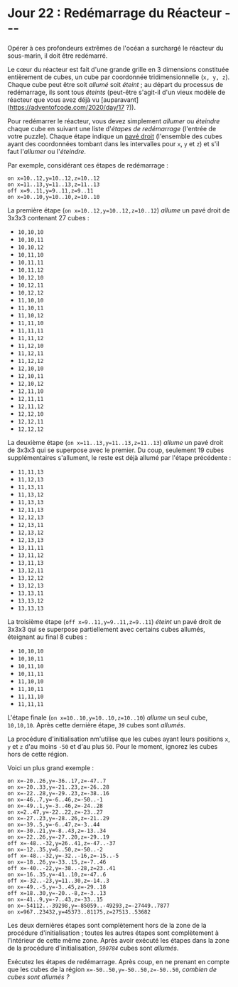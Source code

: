 # Jour 22 : Redémarrage du Réacteur ---

Opérer à ces profondeurs extrêmes de l'océan a surchargé le réacteur du sous-marin, il doit être redémarré.

Le cœur du réacteur est fait d'une grande grille en 3 dimensions constituée entièrement de cubes, un cube par coordonnée tridimensionnelle (``x, y, z``). Chaque cube peut être soit *allumé* soit *éteint* ; au départ du processus de redémarrage, ils sont tous *éteints* (peut-être s'agit-il d'un vieux modèle de réacteur que vous avez déjà vu [auparavant](https://adventofcode.com/2020/day/17 ?)).

Pour redémarrer le réacteur, vous devez simplement *allumer* ou *éteindre* chaque cube en suivant une liste d'*étapes de redémarrage* (l'entrée de votre puzzle). Chaque étape indique un [pavé droit](https://fr.wikipedia.org/wiki/Pav%C3%A9_droit) (l'ensemble des cubes ayant des coordonnées tombant dans les intervalles pour `x`, `y` et `z`) et s'il faut l'*allumer*  ou l'*éteindre*.

Par exemple, considérant ces étapes de redémarrage :

```rebootSteps
on x=10..12,y=10..12,z=10..12
on x=11..13,y=11..13,z=11..13
off x=9..11,y=9..11,z=9..11
on x=10..10,y=10..10,z=10..10
```

La première étape (``on x=10..12,y=10..12,z=10..12``) *allume* un pavé droit de 3x3x3 contenant 27 cubes :

- ``10,10,10``
- ``10,10,11``
- ``10,10,12``
- ``10,11,10``
- ``10,11,11``
- ``10,11,12``
- ``10,12,10``
- ``10,12,11``
- ``10,12,12``
- ``11,10,10``
- ``11,10,11``
- ``11,10,12``
- ``11,11,10``
- ``11,11,11``
- ``11,11,12``
- ``11,12,10``
- ``11,12,11``
- ``11,12,12``
- ``12,10,10``
- ``12,10,11``
- ``12,10,12``
- ``12,11,10``
- ``12,11,11``
- ``12,11,12``
- ``12,12,10``
- ``12,12,11``
- ``12,12,12``

La deuxième étape (``on x=11..13,y=11..13,z=11..13``) *allume* un pavé droit de 3x3x3 qui se superpose avec le premier. Du coup, seulement 19 cubes supplémentaires s'allument, le reste est déjà allumé par l'étape précédente :

- ``11,11,13``
- ``11,12,13``
- ``11,13,11``
- ``11,13,12``
- ``11,13,13``
- ``12,11,13``
- ``12,12,13``
- ``12,13,11``
- ``12,13,12``
- ``12,13,13``
- ``13,11,11``
- ``13,11,12``
- ``13,11,13``
- ``13,12,11``
- ``13,12,12``
- ``13,12,13``
- ``13,13,11``
- ``13,13,12``
- ``13,13,13``

La troisième étape (``off x=9..11,y=9..11,z=9..11``) *éteint* un pavé droit de 3x3x3 qui se superpose partiellement avec certains cubes allumés, éteignant au final 8 cubes :

- ``10,10,10``
- ``10,10,11``
- ``10,11,10``
- ``10,11,11``
- ``11,10,10``
- ``11,10,11``
- ``11,11,10``
- ``11,11,11``

L'étape finale (``on x=10..10,y=10..10,z=10..10``) *allume* un seul cube, ``10,10,10``. Après cette dernière étape, *`39`* cubes sont *allumés*.

La procédure d'initialisation nm'utilise que les cubes ayant leurs positions `x`, `y` et `z` d'au moins `-50` et d'au plus `50`. Pour le moment, ignorez les cubes hors de cette région.

Voici un plus grand exemple :

```rebootSteps
on x=-20..26,y=-36..17,z=-47..7
on x=-20..33,y=-21..23,z=-26..28
on x=-22..28,y=-29..23,z=-38..16
on x=-46..7,y=-6..46,z=-50..-1
on x=-49..1,y=-3..46,z=-24..28
on x=2..47,y=-22..22,z=-23..27
on x=-27..23,y=-28..26,z=-21..29
on x=-39..5,y=-6..47,z=-3..44
on x=-30..21,y=-8..43,z=-13..34
on x=-22..26,y=-27..20,z=-29..19
off x=-48..-32,y=26..41,z=-47..-37
on x=-12..35,y=6..50,z=-50..-2
off x=-48..-32,y=-32..-16,z=-15..-5
on x=-18..26,y=-33..15,z=-7..46
off x=-40..-22,y=-38..-28,z=23..41
on x=-16..35,y=-41..10,z=-47..6
off x=-32..-23,y=11..30,z=-14..3
on x=-49..-5,y=-3..45,z=-29..18
off x=18..30,y=-20..-8,z=-3..13
on x=-41..9,y=-7..43,z=-33..15
on x=-54112..-39298,y=-85059..-49293,z=-27449..7877
on x=967..23432,y=45373..81175,z=27513..53682
```

Les deux dernières étapes sont complètement hors de la zone de la procédure d'initialisation ; toutes les autres étapes sont complètement à l'intérieur de cette même zone. Après avoir exécuté les étapes dans la zone de la procédure d'initialisation, *`590784`* cubes sont *allumés*.

Exécutez les étapes de redémarrage. Après coup, en ne prenant en compte que les cubes de la région ``x=-50..50,y=-50..50,z=-50..50``, *combien de cubes sont allumés ?*
